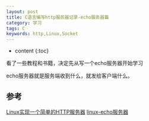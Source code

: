 ```yaml
---
layout: post
title: C语言编写http服务器记录-echo服务器篇
category: 学习
tags: C
keywords: http,Linux,Socket
---
```


* content
{:toc}

看了一些教程和书籍，决定先从写一个echo服务器开始学习

echo服务器就是服务端收到什么，就发给客户端什么。



## 参考

[Linux实现一个简单的HTTP服务器](https://blog.csdn.net/qq_37941471/article/details/80789725)
[linux-echo服务器](https://blog.csdn.net/lanyan822/article/details/7679733)